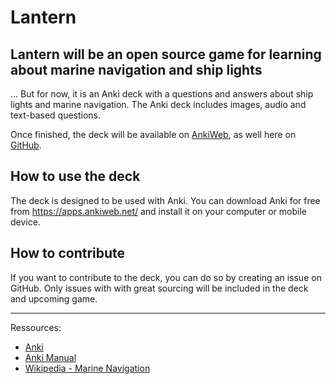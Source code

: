 # Lantern
## Lantern will be an open source game for learning about marine navigation and ship lights

... But for now, it is an Anki deck with a questions and answers about ship lights and marine navigation. The Anki deck includes images, audio and text-based questions. 

Once finished, the deck will be available on [AnkiWeb](link), as well here on [GitHub](link).

## How to use the deck

The deck is designed to be used with Anki. You can download Anki for free from https://apps.ankiweb.net/ and install it on your computer or mobile device. 

## How to contribute

If you want to contribute to the deck, you can do so by creating an issue on GitHub. Only issues with with great sourcing will be included in the deck and upcoming game. 

---
Ressources: 
- [Anki](https://apps.ankiweb.net/)
- [Anki Manual](https://docs.ankiweb.net/#/)
- [Wikipedia - Marine Navigation](https://en.wikipedia.org/wiki/Marine_navigation)